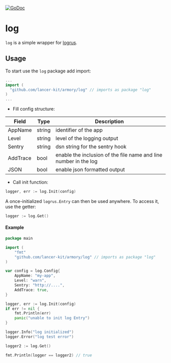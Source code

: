 [![GoDoc](https://godoc.org/github.com/lancer-kit/armory/log?status.png)](https://godoc.org/github.com/lancer-kit/armory/log)

# log

`log` is a  simple wrapper for [logrus](https://github.com/sirupsen/logrus). 

## Usage 

To start use the `log` package add import:

``` go
...
import (
  "github.com/lancer-kit/armory/log" // imports as package "log"
)
...
```

- Fill config structure:

| Field    | Type   | Description                                                      |
|----------|--------|------------------------------------------------------------------|
| AppName  | string | identifier of the app                                            |
| Level    | string | level of the logging output                                      |
| Sentry   | string | dsn string for the sentry hook                                   |
| AddTrace | bool   | enable the inclusion of the file name and line number in the log |
| JSON     | bool   | enable json formatted output                                     |

- Call init function: 

``` go
logger, err := log.Init(config)
```

A once-initialized `logrus.Entry` can then be used anywhere. To access it, use the getter:

``` go
logger := log.Get()
```

#### Example

``` go
package main

import (
    "fmt"
    "github.com/lancer-kit/armory/log" // imports as package "log"
)

var config = log.Config{
    AppName: "my-app",
    Level: "warn",
    Sentry: "http://....",
    AddTrace: true,  
}

logger, err := log.Init(config)
if err != nil {
    fmt.Println(err)
    panic("unable to init log Entry")
}

logger.Info("log initialized")
logger.Error("log test error")

logger2 := log.Get()

fmt.Println(logger == logger2) // true
```

